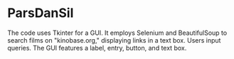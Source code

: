 # ParsDanSil
The code uses Tkinter for a GUI. It employs Selenium and BeautifulSoup to search films on "kinobase.org," displaying links in a text box. Users input queries. The GUI features a label, entry, button, and text box.
